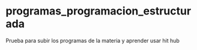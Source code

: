 # programas_programacion_estructurada
Prueba para subir los programas de la materia y aprender usar hit hub
